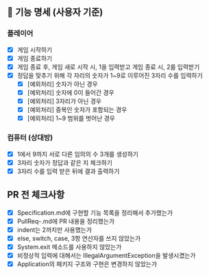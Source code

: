 ## 📌 기능 명세 (사용자 기준)

### 플레이어

- [X] 게임 시작하기
- [x] 게임 종료하기
- [x] 게임 종료 후, 게임 새로 시작 시, 1을 입력받고 게임 종료 시, 2를 입력받기
- [x] 정답을 맞추기 위해 각 자리의 숫자가 1~9로 이루어진 3자리 수를 입력하기
    - [x] [예외처리] 숫자가 아닌 경우
    - [x] [예외처리] 숫자에 0이 들어간 경우
    - [x] [예외처리] 3자리가 아닌 경우
    - [x] [예외처리] 중복인 숫자가 포함되는 경우
    - [x] [예외처리] 1~9 범위를 벗어난 경우

### 컴퓨터 (상대방)

- [x] 1에서 9까지 서로 다른 임의의 수 3개를 생성하기
- [x] 3자리 숫자가 정답과 같은 지 체크하기
- [x] 3자리 수를 입력 받은 뒤에 결과 출력하기

## PR 전 체크사항

- [x] Specification.md에 구현할 기능 목록을 정리해서 추가했는가
- [x] PullReq-.md에 PR 내용을 정리했는가
- [x] indent는 2까지만 사용했는가
- [x] else, switch, case, 3항 연산자를 쓰지 않았는가
- [x] System.exit 메소드를 사용하지 않았는가
- [x] 비정상적 입력에 대해서는 IllegalArgumentException을 발생시켰는가
- [x] Application의 패키지 구조와 구현은 변경하지 않았는가